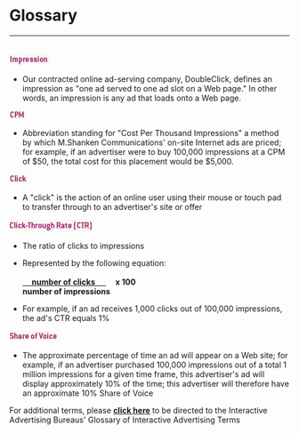 
# Glossary
---

<br />

<img src="/images/ws/ws-text11.gif" width="72" height="21" border="0" class="h2">

- Our contracted online ad-serving company, DoubleClick, defines an impression as "one ad served to one ad slot on a Web page." In other words, an impression is any ad that loads onto a Web page.

<img src="/images/ws/ws-text12.gif" width="29" height="15" border="0" class="h2">

- Abbreviation standing for "Cost Per Thousand Impressions" a method by which M.Shanken Communications' on-site Internet ads are priced; for example, if an advertiser were to buy 100,000 impressions at a CPM of $50, the total cost for this placement would be $5,000.

<img src="/images/ws/ws-text13.gif" width="33" height="17" border="0" class="h2">

- A "click" is the action of an online user using their mouse or touch pad to transfer through to an advertiser's site or offer

<img src="/images/ws/ws-text14.gif" width="148" height="22" border="0" class="h2">

- The ratio of clicks to impressions
	
- Represented by the following equation:<br /><br />
**<u>&nbsp;&nbsp;&nbsp;&nbsp;&nbsp;number of clicks&nbsp;&nbsp;&nbsp;&nbsp;&nbsp;&nbsp;</u>&nbsp;&nbsp;&nbsp;&nbsp; x 100<br />number of impressions**
		
- For example, if an ad receives 1,000 clicks out of 100,000 impressions, the ad's CTR equals 1% 

<img src="/images/ws/ws-text15.gif" width="87" height="19" border="0" class="h2">

- The approximate percentage of time an ad will appear on a Web site; for example, if an advertiser purchased 100,000 impressions out of a total 1 million impressions for a given time frame, this advertiser's ad will display approximately 10% of the time; this advertiser will therefore have an approximate 10% Share of Voice

For additional terms, please <a href="http://www.iab.net/resources/glossary.asp" target="_blank">**click here**</a> to be directed to the Interactive Advertising Bureaus' Glossary of Interactive Advertising Terms
